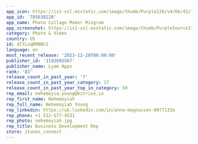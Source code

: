 ```yaml
---
app_icon: https://is1-ssl.mzstatic.com/image/thumb/Purple126/v4/66/43/f9/6643f993-1d34-a643-e9a5-d9ef7bfb76da/AppIcon-0-0-1x_U007emarketing-0-0-0-7-0-0-85-220.png/1024x1024bb.png
app_id: '785638228'
app_name: Photo Collage Maker Mixgram
app_screenshot: https://is1-ssl.mzstatic.com/image/thumb/PurpleSource116/v4/7d/20/22/7d202262-71e2-f570-6ea6-a8739ef047bf/22cd2647-0929-4f9b-908d-270da94bc7ba_screen_01.png/1242x2688bb.png
category: Photo & Video
country: US
id: dlYLuqRM8BCS
language: en
most_recent_release: '2023-12-28T00:00:00'
publisher_id: '1192692567'
publisher_name: Lyam Apps
rank: '83'
release_count_in_past_year: '7'
release_count_in_past_year_category: 17
release_count_in_past_year_top_in_category: 50
rep_email: nehemoyia.young@bitrise.io
rep_first_name: Nehemoyiah
rep_full_name: Nehemoyiah Young
rep_linkedin: https://uk.linkedin.com/in/anna-magnussen-0977131b
rep_phone: +1 512-577-4531
rep_photo: nehemoyiah.jpg
rep_title: Business Development Rep
store: itunes_connect
---
```

